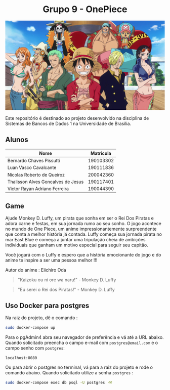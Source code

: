 # <div style="text-align: center">Grupo 9 - OnePiece</div>

<div style="text-align:center"><img src= "images/one-piece.jpg"/></div>

Este repositório é destinado ao projeto desenvolvido na disciplina de Sistemas de Bancos de Dados 1 na Universidade de Brasília.


## Alunos

| Nome                               | Matrícula  | 
|------------------------------------|------------| 
| Bernardo Chaves Pissutti           | 190103302  |
| Luan Vasco Cavalcante              | 190111836  | 
| Nicolas Roberto de Queiroz         | 200042360  | 
| Thalisson Alves Goncalves de Jesus | 190117401  | 
| Victor Rayan Adriano Ferreira      | 190044390  |

## Game

Ajude Monkey D. Luffy, um pirata que sonha em ser o Rei Dos Piratas e adora carne e festas, em sua jornada rumo ao seu sonho.
O jogo acontece no mundo de One Piece, um anime impressionantemente surpreendente que conta a melhor história já contada.
Luffy começa sua jornada pirata no mar East Blue e começa a juntar uma tripulação cheia de ambições individuais que ganham um motivo especial para seguir seu capitão.

Você jogará com o Luffy e espero que a história emocionante do jogo e do anime te inspire a ser uma pessoa melhor !!!

Autor do anime : Eiichiro Oda

> "Kaizoku ou ni ore wa naru!" - Monkey D. Luffy

> "Eu serei o Rei dos Piratas!" - Monkey D. Luffy

## Uso Docker para postgres

Na raiz do projeto, dê o comando :
```bash
sudo docker-compose up
```

Para o pgAdmin4 abra seu navegador de preferência e vá até a URL abaixo. Quando solicitado preencha o campo e-mail com `postgres@email.com` e o campo senho com `postgres`:
```
localhost:8080
```

Ou para abrir o postgres no terminal, vá para a raiz do projeto e rode o comando abaixo. Quando solicitado utilize a senha `postgres` :
```bash
sudo docker-compose exec db psql -U postgres -W
```
